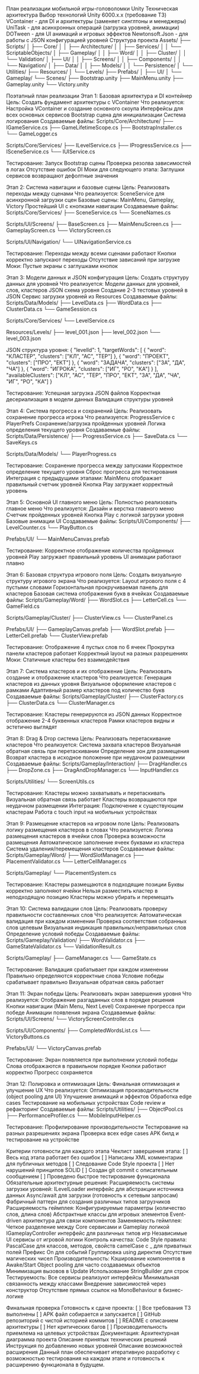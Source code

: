 План реализации мобильной игры-головоломки Unity
Техническая архитектура
Выбор технологий
Unity 6000.x.x (требование ТЗ)
VContainer - для DI и архитектуры (заменяет синглтоны и менеджеры)
UniTask - для асинхронных операций (загрузка уровней, анимации)
DOTween - для UI анимаций и игровых эффектов
Newtonsoft.Json - для работы с JSON конфигурацией уровней
Структура проекта
Assets/
├── Scripts/
│   ├── Core/
│   │   ├── Architecture/
│   │   ├── Services/
│   │   └── ScriptableObjects/
│   ├── Gameplay/
│   │   ├── Word/
│   │   ├── Cluster/
│   │   └── Validation/
│   ├── UI/
│   │   ├── Screens/
│   │   ├── Components/
│   │   └── Navigation/
│   ├── Data/
│   │   ├── Models/
│   │   └── Persistence/
│   └── Utilities/
├── Resources/
│   └── Levels/
├── Prefabs/
│   ├── UI/
│   └── Gameplay/
└── Scenes/
    ├── Bootstrap.unity
    ├── MainMenu.unity
    ├── Gameplay.unity
    └── Victory.unity


Поэтапный план реализации
Этап 1: Базовая архитектура и DI контейнер
Цель: Создать фундамент архитектуры с VContainer
Что реализуется:
Настройка VContainer и создание основного скоупа
Интерфейсы для всех основных сервисов
Bootstrap сцена для инициализации
Система логирования
Создаваемые файлы:
Scripts/Core/Architecture/
├── IGameService.cs
├── GameLifetimeScope.cs
├── BootstrapInstaller.cs
└── GameLogger.cs

Scripts/Core/Services/
├── ILevelService.cs
├── IProgressService.cs
├── ISceneService.cs
└── IUIService.cs

Тестирование:
Запуск Bootstrap сцены
Проверка резолва зависимостей в логах
Отсутствие ошибок DI
Моки для следующего этапа:
Заглушки сервисов возвращают дефолтные значения

Этап 2: Система навигации и базовые сцены
Цель: Реализовать переходы между сценами
Что реализуется:
SceneService для асинхронной загрузки сцен
Базовые сцены: MainMenu, Gameplay, Victory
Простейший UI с кнопками навигации
Создаваемые файлы:
Scripts/Core/Services/
├── SceneService.cs
└── SceneNames.cs

Scripts/UI/Screens/
├── BaseScreen.cs
├── MainMenuScreen.cs
├── GameplayScreen.cs
└── VictoryScreen.cs

Scripts/UI/Navigation/
└── UINavigationService.cs

Тестирование:
Переходы между всеми сценами работают
Кнопки корректно запускают переходы
Отсутствие зависаний при загрузке
Моки:
Пустые экраны с заглушками кнопок

Этап 3: Модели данных и JSON конфигурация
Цель: Создать структуру данных для уровней
Что реализуется:
Модели данных для уровней, слов, кластеров
JSON схема уровня
Создание 2-3 тестовых уровней в JSON
Сервис загрузки уровней из Resources
Создаваемые файлы:
Scripts/Data/Models/
├── LevelData.cs
├── WordData.cs
├── ClusterData.cs
└── GameSession.cs

Scripts/Core/Services/
└── LevelService.cs

Resources/Levels/
├── level_001.json
├── level_002.json
└── level_003.json

JSON структура уровня:
{
  "levelId": 1,
  "targetWords": [
    { "word": "КЛАСТЕР", "clusters": ["КЛ", "АС", "ТЕР"] },
    { "word": "ПРОЕКТ", "clusters": ["ПРО", "ЕКТ"] },
    { "word": "ЗАДАЧА", "clusters": ["ЗА", "ДА", "ЧА"] },
    { "word": "ИГРОКА", "clusters": ["ИГ", "РО", "КА"] }
  ],
  "availableClusters": ["КЛ", "АС", "ТЕР", "ПРО", "ЕКТ", "ЗА", "ДА", "ЧА", "ИГ", "РО", "КА"]
}

Тестирование:
Успешная загрузка JSON файлов
Корректная десериализация в модели данных
Валидация структуры уровней

Этап 4: Система прогресса и сохранений
Цель: Реализовать сохранение прогресса игрока
Что реализуется:
ProgressService с PlayerPrefs
Сохранение/загрузка пройденных уровней
Логика определения текущего уровня
Создаваемые файлы:
Scripts/Data/Persistence/
├── ProgressService.cs
├── SaveData.cs
└── SaveKeys.cs

Scripts/Data/Models/
└── PlayerProgress.cs

Тестирование:
Сохранение прогресса между запусками
Корректное определение текущего уровня
Сброс прогресса для тестирования
Интеграция с предыдущими этапами:
MainMenu отображает правильный счетчик уровней
Кнопка Play загружает корректный уровень

Этап 5: Основной UI главного меню
Цель: Полностью реализовать главное меню
Что реализуется:
Дизайн и верстка главного меню
Счетчик пройденных уровней
Кнопка Play с логикой загрузки уровня
Базовые анимации UI
Создаваемые файлы:
Scripts/UI/Components/
├── LevelCounter.cs
└── PlayButton.cs

Prefabs/UI/
└── MainMenuCanvas.prefab

Тестирование:
Корректное отображение количества пройденных уровней
Play загружает правильный уровень
UI анимации работают плавно

Этап 6: Базовая структура игрового поля
Цель: Создать визуальную структуру игрового экрана
Что реализуется:
Layout игрового поля с 4 пустыми словами
Горизонтальная прокручиваемая панель для кластеров
Базовая система отображения букв в ячейках
Создаваемые файлы:
Scripts/Gameplay/Word/
├── WordSlot.cs
├── LetterCell.cs
└── GameField.cs

Scripts/Gameplay/Cluster/
├── ClusterView.cs
└── ClusterPanel.cs

Prefabs/UI/
├── GameplayCanvas.prefab
├── WordSlot.prefab
├── LetterCell.prefab
└── ClusterView.prefab

Тестирование:
Отображение 4 пустых слов по 6 ячеек
Прокрутка панели кластеров работает
Корректный layout на разных разрешениях
Моки:
Статичные кластеры без взаимодействия

Этап 7: Система кластеров и их отображение
Цель: Реализовать создание и отображение кластеров
Что реализуется:
Генерация кластеров из данных уровня
Визуальное оформление кластеров с рамками
Адаптивный размер кластеров под количество букв
Создаваемые файлы:
Scripts/Gameplay/Cluster/
├── ClusterFactory.cs
├── ClusterData.cs
└── ClusterManager.cs

Тестирование:
Кластеры генерируются из JSON данных
Корректное отображение 2-4 буквенных кластеров
Рамки кластеров видны и эстетично выглядят

Этап 8: Drag & Drop система
Цель: Реализовать перетаскивание кластеров
Что реализуется:
Система захвата кластеров
Визуальная обратная связь при перетаскивании
Определение зон для размещения
Возврат кластера в исходное положение при неудачном размещении
Создаваемые файлы:
Scripts/Gameplay/Interaction/
├── DragHandler.cs
├── DropZone.cs
├── DragAndDropManager.cs
└── InputHandler.cs

Scripts/Utilities/
└── ScreenUtils.cs

Тестирование:
Кластеры можно захватывать и перетаскивать
Визуальная обратная связь работает
Кластеры возвращаются при неудачном размещении
Интеграция:
Подключение к существующим кластерам
Работа с touch input на мобильных устройствах

Этап 9: Размещение кластеров на игровом поле
Цель: Реализовать логику размещения кластеров в словах
Что реализуется:
Логика размещения кластеров в ячейки слов
Проверка возможности размещения
Автоматическое заполнение ячеек буквами из кластера
Система удаления/перемещения кластеров
Создаваемые файлы:
Scripts/Gameplay/Word/
├── WordSlotManager.cs
├── PlacementValidator.cs
└── LetterCellManager.cs

Scripts/Gameplay/
└── PlacementSystem.cs

Тестирование:
Кластеры размещаются в подходящие позиции
Буквы корректно заполняют ячейки
Нельзя разместить кластер в неподходящую позицию
Кластеры можно убирать и перемещать

Этап 10: Система валидации слов
Цель: Реализовать проверку правильности составленных слов
Что реализуется:
Автоматическая валидация при каждом изменении
Проверка соответствия собранных слов целевым
Визуальная индикация правильных/неправильных слов
Определение условий победы
Создаваемые файлы:
Scripts/Gameplay/Validation/
├── WordValidator.cs
├── GameStateValidator.cs
└── ValidationResult.cs

Scripts/Gameplay/
├── GameManager.cs
└── GameState.cs

Тестирование:
Валидация срабатывает при каждом изменении
Правильно определяются корректные слова
Условие победы срабатывает правильно
Визуальная обратная связь работает

Этап 11: Экран победы
Цель: Реализовать экран завершения уровня
Что реализуется:
Отображение разгаданных слов в порядке решения
Кнопки навигации (Main Menu, Next Level)
Сохранение прогресса при победе
Анимации появления экрана
Создаваемые файлы:
Scripts/UI/Screens/
└── VictoryScreenController.cs

Scripts/UI/Components/
├── CompletedWordsList.cs
└── VictoryButtons.cs

Prefabs/UI/
└── VictoryCanvas.prefab

Тестирование:
Экран появляется при выполнении условий победы
Слова отображаются в правильном порядке
Кнопки работают корректно
Прогресс сохраняется

Этап 12: Полировка и оптимизация
Цель: Финальная оптимизация и улучшение UX
Что реализуется:
Оптимизация производительности (object pooling для UI)
Улучшение анимаций и эффектов
Обработка edge cases
Тестирование на мобильных устройствах
Code review и рефакторинг
Создаваемые файлы:
Scripts/Utilities/
├── ObjectPool.cs
├── PerformanceProfiler.cs
└── MobileInputHelper.cs

Тестирование:
Профилирование производительности
Тестирование на разных разрешениях экрана
Проверка всех edge cases
APK билд и тестирование на устройстве

Критерии готовности для каждого этапа
Чеклист завершения этапа:
[ ] Весь код этапа работает без ошибок
[ ] Написаны XML комментарии для публичных методов
[ ] Следование Code Style проекта
[ ] Нет нарушений принципов SOLID
[ ] Создан git commit с описательным сообщением
[ ] Проведено быстрое тестирование функционала
Обязательные архитектурные решения:
Расширяемость системы загрузки уровней:
ILevelLoader интерфейс для абстракции источника данных
Async/await для загрузки (готовность к сетевым запросам)
Фабричный паттерн для создания различных типов загрузчиков
Расширяемость геймплея:
Конфигурируемые параметры (количество слов, длина слов)
Абстрактные классы для игровых элементов
Event-driven архитектура для связи компонентов
Заменяемость геймплея:
Четкое разделение между Core сервисами и Gameplay логикой
IGameplayController интерфейс для различных типов игр
Независимые UI сервисы от игровой логики
Контроль качества:
Code Style правила:
PascalCase для классов, методов, свойств
camelCase с _ для приватных полей
Префикс On для событий
Группировка using директив
Отсутствие магических чисел
Производительность:
Кэширование компонентов в Awake/Start
Object pooling для часто создаваемых объектов
Минимизация вызовов в Update
Использование StringBuilder для строк
Тестируемость:
Все сервисы реализуют интерфейсы
Минимальная связанность между классами
Внедрение зависимостей через конструктор
Отсутствие прямых ссылок на MonoBehaviour в бизнес-логике

Финальная проверка
Готовность к сдаче проекта:
[ ] Все требования ТЗ выполнены
[ ] APK файл собирается и запускается
[ ] GitHub репозиторий с чистой историей коммитов
[ ] README с описанием архитектуры
[ ] Нет критических багов
[ ] Производительность приемлема на целевых устройствах
Документация:
Архитектурная диаграмма проекта
Описание принятых технических решений
Инструкция по добавлению новых уровней
Описание возможностей расширения
Данный план обеспечивает итеративную разработку с возможностью тестирования на каждом этапе и готовность к расширению функционала в будущем.


